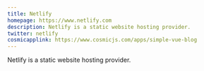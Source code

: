 ```yaml
---
title: Netlify
homepage: https://www.netlify.com
description: Netlify is a static website hosting provider.
twitter: netlify
cosmicapplink: https://www.cosmicjs.com/apps/simple-vue-blog
---
```


Netlify is a static website hosting provider.